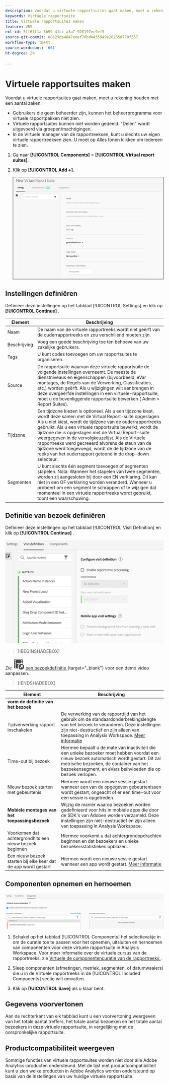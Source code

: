 ```yaml
---
description: Voordat u virtuele rapportsuites gaat maken, moet u rekening houden met een aantal zaken.
keywords: Virtuele rapportsuite
title: Virtuele rapportsuites maken
feature: VRS
exl-id: 5ff6ff1a-5b99-41cc-a3a7-928197ec9ef9
source-git-commit: 08e29da4847e8ef70bd4435949e26265d770f557
workflow-type: tm+mt
source-wordcount: '661'
ht-degree: 2%

---
```


# Virtuele rapportsuites maken

Voordat u virtuele rapportsuites gaat maken, moet u rekening houden met een aantal zaken.

* Gebruikers die geen beheerder zijn, kunnen het beheerprogramma voor virtuele rapportpakken niet zien.
* Virtuele rapportsuites kunnen niet worden gedeeld. &quot;Delen&quot; wordt uitgevoerd via groepen/machtigingen.
* In de Virtuele manager van de rapportreeksen, kunt u slechts uw eigen virtuele rapportreeksen zien. U moet op Alles tonen klikken om iedereen te zien.

1. Ga naar **[!UICONTROL Components]** > **[!UICONTROL Virtual report suites]**.
1. Klik op **[!UICONTROL Add +]**.

   ![](assets/new_vrs.png)

## Instellingen definiëren

Definieer deze instellingen op het tabblad [!UICONTROL Settings] en klik op **[!UICONTROL Continue]** .

| Element | Beschrijving |
| --- |--- |
| Naam | De naam van de virtuele rapportreeks wordt niet geërft van de ouderrapportreeks en zou verschillend moeten zijn. |
| Beschrijving | Voeg een goede beschrijving toe ten behoeve van uw zakelijke gebruikers. |
| Tags | U kunt codes toevoegen om uw rapportsuites te organiseren. |
| Source | De rapportsuite waarvan deze virtuele rapportsuite de volgende instellingen overneemt. De meeste de dienstniveaus en eigenschappen (bijvoorbeeld, eVar montages, de Regels van de Verwerking, Classificaties, etc.) worden geërft. Als u wijzigingen wilt aanbrengen in deze overgeërfde instellingen in een virtuele-rapportsuite, moet u de bovenliggende rapportsuite bewerken ( Admin > Report Suites). |
| Tijdzone | Een tijdzone kiezen is optioneel. Als u een tijdzone kiest, wordt deze samen met de Virtual Report-suite opgeslagen. Als u niet kiest, wordt de tijdzone van de ouderrapportreeks gebruikt.  Als u een virtuele rapportsuite bewerkt, wordt de tijdzone die is opgeslagen met de Virtual Report-suite weergegeven in de vervolgkeuzelijst. Als de Virtuele rapportreeks werd gecreeerd alvorens de steun van de tijdzone werd toegevoegd, wordt de de tijdzone van de reeks van het ouderrapport getoond in de drop-down selecteur. |
| Segmenten | U kunt slechts één segment toevoegen of segmenten stapelen.   Nota: Wanneer het stapelen van twee segmenten, worden zij aangesloten bij door een EN verklaring. Dit kan niet in een OF verklaring worden veranderd. Wanneer u probeert om een segment te schrappen of te wijzigen dat momenteel in een virtuele rapportreeks wordt gebruikt, toont een waarschuwing. |

## Definitie van bezoek definiëren

Definieer deze instellingen op het tabblad [!UICONTROL Visit Definition] en klik op **[!UICONTROL Continue]** .

![](assets/visit-definition.png)


>[!BEGINSHADEBOX]

Zie ![ VideoCheckedOut ](/help/assets/icons/VideoCheckedOut.svg) [ een bezoekdefinitie ](https://video.tv.adobe.com/v/23545?quality=12&learn=on){target="_blank"} voor een demo video aanpassen.

>[!ENDSHADEBOX]

| Element | Beschrijving |
| --- |--- |
| **vorm de definitie van het bezoek** |  |
| Tijdverwerking rapport inschakelen | De verwerking van de rapporttijd van het gebruik om de standaardonderbrekingslengte van het bezoek te veranderen. Deze instellingen zijn niet-destructief en zijn alleen van toepassing in Analysis Workspace. [Meer informatie](/help/components/vrs/vrs-report-time-processing.md) |
| Time-out bij bezoek | Hiermee bepaalt u de mate van inactiviteit die een unieke bezoeker moet hebben voordat een nieuw bezoek automatisch wordt gestart. Dit zal metrische bezoeken, de container van het bezoekensegment, en eVars beïnvloeden die op bezoek verlopen. |
| Nieuw bezoek starten met gebeurtenis | Hiermee wordt een nieuwe sessie gestart wanneer een van de opgegeven gebeurtenissen wordt gestart, ongeacht of er een time-out voor een sessie is opgetreden. |
| **Mobiele montages van het toepassingsbezoek** | Wijzig de manier waarop bezoeken worden gedefinieerd voor hits in mobiele apps die door de SDK&#39;s van Adoben worden verzameld. Deze instellingen zijn niet-destructief en zijn alleen van toepassing in Analysis Workspace. |
| Voorkomen dat achtergrondhits een nieuw bezoek beginnen | Hiermee voorkomt u dat achtergrondopdrachten beginnen en dat bezoekers en unieke bezoekersstatistieken opblazen. |
| Een nieuw bezoek starten bij elke keer dat de app wordt gestart | Hiermee wordt een nieuwe sessie gestart wanneer een app wordt gestart. [Meer informatie](/help/components/vrs/vrs-mobile-visit-processing.md) |

## Componenten opnemen en hernoemen

![](assets/components.png)

1. Schakel op het tabblad [!UICONTROL Components] het selectievakje in om de curatie toe te passen voor het opnemen, uitsluiten en hernoemen van componenten voor deze virtuele rapportsuite in Analysis Workspace.
Voor meer informatie over de virtuele cursus van de rapportreeks, zie [ Virtuele de componentencuratie van de rapportreeks ](https://experienceleague.adobe.com/docs/analytics/components/virtual-report-suites/vrs-components.html?lang=nl-NL#virtual-report-suites).

1. Sleep componenten (afmetingen, metriek, segmenten, of datumwaaiers) die u in de Virtuele rapportreeks in de [!UICONTROL Included Components] sectie wilt omvatten.

1. Klik op **[!UICONTROL Save]** als u klaar bent.

## Gegevens voorvertonen

Aan de rechterkant van elk tabblad kunt u een voorvertoning weergeven van het totale aantal treffers, het totale aantal bezoeken en het totale aantal bezoekers in deze virtuele rapportsuite, in vergelijking met de oorspronkelijke rapportsuite.

## Productcompatibiliteit weergeven

Sommige functies van virtuele rapportsuites worden niet door alle Adobe Analytics-producten ondersteund. Met de lijst met productcompatibiliteit kunt u zien welke producten in Adobe Analytics worden ondersteund op basis van de instellingen van uw huidige virtuele rapportsuite.
